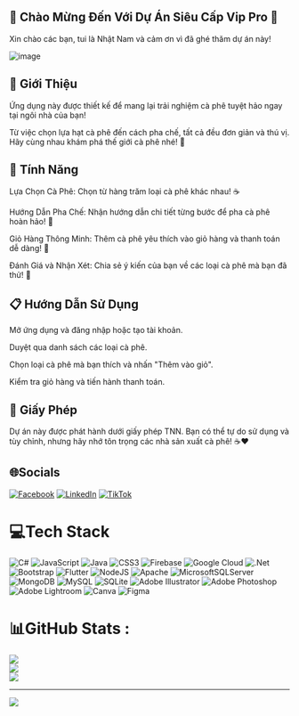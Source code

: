 ## 🎉 Chào Mừng Đến Với Dự Án Siêu Cấp Vip Pro 🎉

Xin chào các bạn, tui là Nhật Nam và cảm ơn vì đã ghé thăm dự án này! 


![image](https://github.com/user-attachments/assets/06251298-a5d6-4479-9b49-e29e76904bcc)


## 🚀 Giới Thiệu

  Ứng dụng này được thiết kế để mang lại trải nghiệm cà phê tuyệt hảo ngay tại ngôi nhà của bạn!
  
  Từ việc chọn lựa hạt cà phê đến cách pha chế, tất cả đều đơn giản và thú vị. Hãy cùng nhau khám phá thế giới cà phê nhé! 🎉


## 🎈 Tính Năng

Lựa Chọn Cà Phê: Chọn từ hàng trăm loại cà phê khác nhau! ☕

Hướng Dẫn Pha Chế: Nhận hướng dẫn chi tiết từng bước để pha cà phê hoàn hảo! 📖

Giỏ Hàng Thông Minh: Thêm cà phê yêu thích vào giỏ hàng và thanh toán dễ dàng! 🛒

Đánh Giá và Nhận Xét: Chia sẻ ý kiến của bạn về các loại cà phê mà bạn đã thử! 🌟


## 📋 Hướng Dẫn Sử Dụng

Mở ứng dụng và đăng nhập hoặc tạo tài khoản.

Duyệt qua danh sách các loại cà phê.

Chọn loại cà phê mà bạn thích và nhấn "Thêm vào giỏ".

Kiểm tra giỏ hàng và tiến hành thanh toán.


## 📜 Giấy Phép

Dự án này được phát hành dưới giấy phép TNN. Bạn có thể tự do sử dụng và tùy chỉnh, nhưng hãy nhớ tôn trọng các nhà sản xuất cà phê! ☕❤️


## 🌐Socials
[![Facebook](https://img.shields.io/badge/Facebook-%231877F2.svg?logo=Facebook&logoColor=white)](https://facebook.com/https://www.facebook.com/profile.php?id=100010416571376) [![LinkedIn](https://img.shields.io/badge/LinkedIn-%230077B5.svg?logo=linkedin&logoColor=white)](https://linkedin.com/in/https://www.instagram.com/_nhutnam2004/) [![TikTok](https://img.shields.io/badge/TikTok-%23000000.svg?logo=TikTok&logoColor=white)](https://tiktok.com/@https://www.tiktok.com/@_beothichtaptav) 

# 💻Tech Stack
![C#](https://img.shields.io/badge/c%23-%23239120.svg?style=for-the-badge&logo=c-sharp&logoColor=white) ![JavaScript](https://img.shields.io/badge/javascript-%23323330.svg?style=for-the-badge&logo=javascript&logoColor=%23F7DF1E) ![Java](https://img.shields.io/badge/java-%23ED8B00.svg?style=for-the-badge&logo=java&logoColor=white) ![CSS3](https://img.shields.io/badge/css3-%231572B6.svg?style=for-the-badge&logo=css3&logoColor=white) ![Firebase](https://img.shields.io/badge/firebase-%23039BE5.svg?style=for-the-badge&logo=firebase) ![Google Cloud](https://img.shields.io/badge/Google%20Cloud-%234285F4.svg?style=for-the-badge&logo=google-cloud&logoColor=white) ![.Net](https://img.shields.io/badge/.NET-5C2D91?style=for-the-badge&logo=.net&logoColor=white) ![Bootstrap](https://img.shields.io/badge/bootstrap-%23563D7C.svg?style=for-the-badge&logo=bootstrap&logoColor=white) ![Flutter](https://img.shields.io/badge/Flutter-%2302569B.svg?style=for-the-badge&logo=Flutter&logoColor=white) ![NodeJS](https://img.shields.io/badge/node.js-6DA55F?style=for-the-badge&logo=node.js&logoColor=white) ![Apache](https://img.shields.io/badge/apache-%23D42029.svg?style=for-the-badge&logo=apache&logoColor=white) ![MicrosoftSQLServer](https://img.shields.io/badge/Microsoft%20SQL%20Sever-CC2927?style=for-the-badge&logo=microsoft%20sql%20server&logoColor=white) ![MongoDB](https://img.shields.io/badge/MongoDB-%234ea94b.svg?style=for-the-badge&logo=mongodb&logoColor=white) ![MySQL](https://img.shields.io/badge/mysql-%2300f.svg?style=for-the-badge&logo=mysql&logoColor=white) ![SQLite](https://img.shields.io/badge/sqlite-%2307405e.svg?style=for-the-badge&logo=sqlite&logoColor=white) ![Adobe Illustrator](https://img.shields.io/badge/adobeillustrator-%23FF9A00.svg?style=for-the-badge&logo=adobeillustrator&logoColor=white) ![Adobe Photoshop](https://img.shields.io/badge/adobephotoshop-%2331A8FF.svg?style=for-the-badge&logo=adobephotoshop&logoColor=white) ![Adobe Lightroom](https://img.shields.io/badge/Adobe%20Lightroom-31A8FF.svg?style=for-the-badge&logo=Adobe%20Lightroom&logoColor=white) ![Canva](https://img.shields.io/badge/Canva-%2300C4CC.svg?style=for-the-badge&logo=Canva&logoColor=white) 	![Figma](https://img.shields.io/badge/figma-%23F24E1E.svg?style=for-the-badge&logo=figma&logoColor=white)
# 📊GitHub Stats :
![](https://github-readme-stats.vercel.app/api?username=nhatnam&theme=radical&hide_border=false&include_all_commits=false&count_private=false)<br/>
![](https://github-readme-streak-stats.herokuapp.com/?user=nhatnam&theme=radical&hide_border=false)<br/>
![](https://github-readme-stats.vercel.app/api/top-langs/?username=nhatnam&theme=radical&hide_border=false&include_all_commits=false&count_private=false&layout=compact)

---
[![](https://visitcount.itsvg.in/api?id=nhatnam&icon=0&color=0)](https://visitcount.itsvg.in)

<!---
nhatnam2011/nhatnam2011 is a ✨ special ✨ repository because its `README.md` (this file) appears on your GitHub profile.
You can click the Preview link to take a look at your changes.
--->
